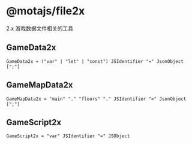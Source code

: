 # @motajs/file2x

2.x 游戏数据文件相关的工具

## GameData2x

```ebnf
GameData2x = ("var" | "let" | "const") JSIdentifier "=" JsonObject [";"]
```

## GameMapData2x

```ebnf
GameMapData2x = "main" "." "floors" "." JSIdentifier "=" JsonObject [";"]
```

## GameScript2x

```ebnf
GameScript2x = "var" JSIdentifier "=" JSObject
```

